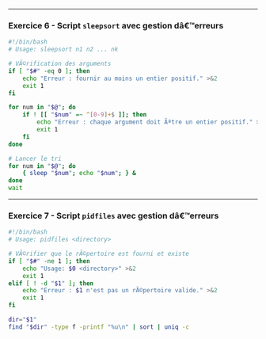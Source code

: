 
---

### Exercice 6 - Script `sleepsort` avec gestion dâ€™erreurs

```bash
#!/bin/bash
# Usage: sleepsort n1 n2 ... nk

# VÃ©rification des arguments
if [ "$#" -eq 0 ]; then
    echo "Erreur : fournir au moins un entier positif." >&2
    exit 1
fi

for num in "$@"; do
    if ! [[ "$num" =~ ^[0-9]+$ ]]; then
        echo "Erreur : chaque argument doit Ãªtre un entier positif." >&2
        exit 1
    fi
done

# Lancer le tri
for num in "$@"; do
    { sleep "$num"; echo "$num"; } &
done
wait
```

---

### Exercice 7 - Script `pidfiles` avec gestion dâ€™erreurs

```bash
#!/bin/bash
# Usage: pidfiles <directory>

# VÃ©rifier que le rÃ©pertoire est fourni et existe
if [ "$#" -ne 1 ]; then
    echo "Usage: $0 <directory>" >&2
    exit 1
elif [ ! -d "$1" ]; then
    echo "Erreur : $1 n'est pas un rÃ©pertoire valide." >&2
    exit 1
fi

dir="$1"
find "$dir" -type f -printf "%u\n" | sort | uniq -c
```